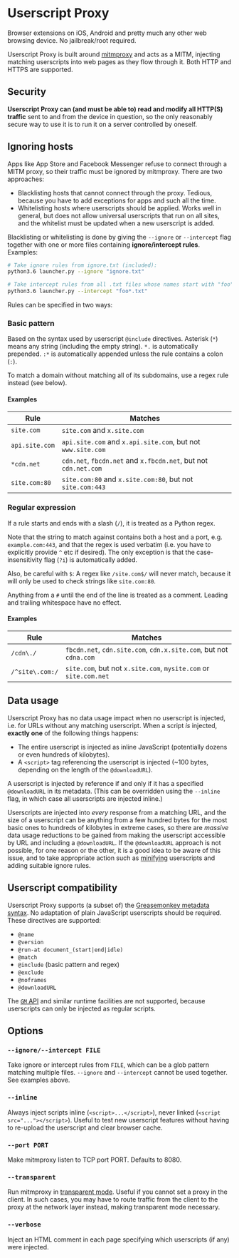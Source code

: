 # Userscript Proxy

Browser extensions on iOS, Android and pretty much any other web browsing device. No jailbreak/root required.

Userscript Proxy is built around [mitmproxy](mitmproxy) and acts as a MITM, injecting matching userscripts into web pages as they flow through it. Both HTTP and HTTPS are supported.


## Security

**Userscript Proxy can (and must be able to) read and modify all HTTP(S) traffic** sent to and from the device in question, so the only reasonably secure way to use it is to run it on a server controlled by oneself.


## Ignoring hosts

Apps like App Store and Facebook Messenger refuse to connect through a MITM proxy, so their traffic must be ignored by mitmproxy. There are two approaches:

  * Blacklisting hosts that cannot connect through the proxy. Tedious, because you have to add exceptions for apps and such all the time.
  * Whitelisting hosts where userscripts should be applied. Works well in general, but does not allow universal userscripts that run on all sites, and the whitelist must be updated when a new userscript is added.

Blacklisting or whitelisting is done by giving the `--ignore` or `--intercept` flag together with one or more files containing **ignore/intercept rules**. Examples:

```bash
# Take ignore rules from ignore.txt (included):
python3.6 launcher.py --ignore "ignore.txt"

# Take intercept rules from all .txt files whose names start with "foo":
python3.6 launcher.py --intercept "foo*.txt"
```

Rules can be specified in two ways:

### Basic pattern

Based on the syntax used by userscript `@include` directives. Asterisk (`*`) means any string (including the empty string). `*.` is automatically prepended. `:*` is automatically appended unless the rule contains a colon (`:`).

To match a domain without matching all of its subdomains, use a regex rule instead (see below).

#### Examples

| Rule           | Matches                                                         |
|----------------|-----------------------------------------------------------------|
| `site.com`     | `site.com` and `x.site.com`                                     |
| `api.site.com` | `api.site.com` and `x.api.site.com`, but not `www.site.com`     |
| `*cdn.net`     | `cdn.net`, `fbcdn.net` and `x.fbcdn.net`, but not `cdn.net.com` |
| `site.com:80`  | `site.com:80` and `x.site.com:80`, but not `site.com:443`       |

### Regular expression

If a rule starts and ends with a slash (`/`), it is treated as a Python regex.

Note that the string to match against contains both a host and a port, e.g. `example.com:443`, and that the regex is used verbatim (i.e. you have to explicitly provide `^` etc if desired). The only exception is that the case-insensitivity flag (`?i`) is automatically added.

Also, be careful with `$`: A regex like `/site.com$/` will never match, because it will only be used to check strings like `site.com:80`.

Anything from a `#` until the end of the line is treated as a comment. Leading and trailing whitespace have no effect.

#### Examples

| Rule            | Matches                                                           |
|-----------------|-------------------------------------------------------------------|
| `/cdn\./`       | `fbcdn.net`, `cdn.site.com`, `cdn.x.site.com`, but not `cdna.com` |
| `/^site\.com:/` | `site.com`, but not `x.site.com`, `mysite.com` or `site.com.net`  |


## Data usage

Userscript Proxy has no data usage impact when no userscript is injected, i.e. for URLs without any matching userscript.
When a script _is_ injected, **exactly one** of the following things happens:

  * The entire userscript is injected as inline JavaScript (potentially dozens or even hundreds of kilobytes).
  * A `<script>` tag referencing the userscript is injected (~100 bytes, depending on the length of the `@downloadURL`).

A userscript is injected by reference if and only if it has a specified `@downloadURL` in its metadata.
(This can be overridden using the `--inline` flag, in which case all userscripts are injected inline.)

Userscripts are injected into _every_ response from a matching URL, and the size of a userscript can be anything from a few hundred bytes for the most basic ones to hundreds of kilobytes in extreme cases, so there are _massive_ data usage reductions to be gained from making the userscript accessible by URL and including a `@downloadURL`.
If the `@downloadURL` approach is not possible, for one reason or the other, it is a good idea to be aware of this issue, and to take appropriate action such as [minifying](minification) userscripts and adding suitable ignore rules.


## Userscript compatibility

Userscript Proxy supports (a subset of) the [Greasemonkey metadata syntax](metadata). No adaptation of plain JavaScript userscripts should be required. These directives are supported:

  * `@name`
  * `@version`
  * `@run-at document_(start|end|idle)`
  * `@match`
  * `@include` (basic pattern and regex)
  * `@exclude`
  * `@noframes`
  * `@downloadURL`

The [`GM` API](gm-api) and similar runtime facilities are not supported, because userscripts can only be injected as regular scripts.


## Options

### `--ignore/--intercept FILE`

Take ignore or intercept rules from `FILE`, which can be a glob pattern matching multiple files. `--ignore` and `--intercept` cannot be used together. See examples above.

### `--inline`

Always inject scripts inline (`<script>...</script>`), never linked (`<script src="..."></script>`). Useful to test new userscript features without having to re-upload the userscript and clear browser cache.

### `--port PORT`

Make mitmproxy listen to TCP port PORT. Defaults to 8080.

### `--transparent`

Run mitmproxy in [transparent mode](transparent-mode). Useful if you cannot set a proxy in the client. In such cases, you may have to route traffic from the client to the proxy at the network layer instead, making transparent mode necessary.

### `--verbose`

Inject an HTML comment in each page specifying which userscripts (if any) were injected.


[mitmproxy]: https://mitmproxy.org
[minification]: https://en.wikipedia.org/wiki/Minification_(programming)
[metadata]: https://wiki.greasespot.net/Metadata_Block
[transparent-mode]: https://docs.mitmproxy.org/stable/concepts-modes/#transparent-proxy
[gm-api]: https://wiki.greasespot.net/GM.getValue
